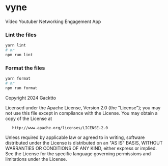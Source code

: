 # vyne
Vídeo Youtuber Networking Engagement  App


### Lint the files
```bash
yarn lint
# or
npm run lint
```


### Format the files
```bash
yarn format
# or
npm run format
```

Copyright 2024 Gacktto

   Licensed under the Apache License, Version 2.0 (the "License");
   you may not use this file except in compliance with the License.
   You may obtain a copy of the License at

       http://www.apache.org/licenses/LICENSE-2.0

   Unless required by applicable law or agreed to in writing, software
   distributed under the License is distributed on an "AS IS" BASIS,
   WITHOUT WARRANTIES OR CONDITIONS OF ANY KIND, either express or implied.
   See the License for the specific language governing permissions and
   limitations under the License.
